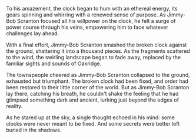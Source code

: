 To his amazement, the clock began to hum with an ethereal energy, its gears spinning and whirring with a renewed sense of purpose. As Jimmy-Bob Scranton focused all his willpower on the clock, he felt a surge of power course through his veins, empowering him to face whatever challenges lay ahead.

With a final effort, Jimmy-Bob Scranton smashed the broken clock against the ground, shattering it into a thousand pieces. As the fragments scattered to the wind, the swirling landscape began to fade away, replaced by the familiar sights and sounds of Oakridge.

The townspeople cheered as Jimmy-Bob Scranton collapsed to the ground, exhausted but triumphant. The broken clock had been fixed, and order had been restored to their little corner of the world. But as Jimmy-Bob Scranton lay there, catching his breath, he couldn't shake the feeling that he had glimpsed something dark and ancient, lurking just beyond the edges of reality.

As he stared up at the sky, a single thought echoed in his mind: some clocks were never meant to be fixed. And some secrets were better left buried in the shadows.